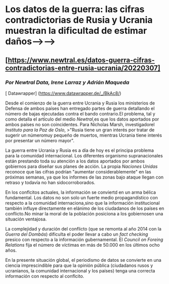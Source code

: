 # Los datos de la guerra: las cifras contradictorias de Rusia y Ucrania muestran la dificultad de estimar daños-->-->
## [https://www.newtral.es/datos-guerra-cifras-contradictorias-entre-rusia-ucrania/20220307]
### *Por Newtral Data, Irene Larraz y Adrián Maqueda*

[ Datawrapper] (https://www.datawrapper.de/_/BkAc8/)

Desde el comienzo de la guerra entre Ucrania y Rusia los ministerios de Defensa de ambos países han entregado partes de guerra detallando el número de bajas ejecutadas contra el bando contrario.El problema, tal y como detalla el artículo del medio *Newtral*,es que los datos aportados por ambos países no son coincidentes. Para Nicholas Marsh, investigadorel *Instituto para la Paz de Oslo*, >"Rusia tiene un gran interés por tratar de sugerir un númeromuy pequeño de muertos, mientras Ucrania tiene interés por presentar un número mayor".

La guerra entre Ucrania y Rusia es a día de hoy es el principa problema para la comunidad internacional. Los diferentes organismo supranacionales están prestando toda su atención a los datos aportados por ambos gobiernos para diseñar sus planes de acción. La propia *Naciones Unidas* reconoce que las cifras podrían "aumentar considerablemente" en las próximas semanas, ya que los informes de las zonas bajo ataque llegan con retraso y todavía no han sidocorroborados. 

En los conflcitos actuales, la información se conviertd en un arma bélica fundamental. Los datos no son solo un fuerte medio propagandístico con respecto a la comunidad internaciona,sino que la información institucional también influye directamente en elánimo de los ciudadanos de los países en conflicto.No minar la moral de la población posiciona a los gobiernosen una situación ventajosa.

La complejidad y duración del conflicto (que se remonta al año 2014 con la *Guerra del Dombás*) dificulta el poder llevar a cabo un *fact checking* presico con respecto a la información gubernamental. El *Council on Foreing Relations* fija el número de víctimas en más de 50.000 en los últimos ocho años.

En la presente situación global, el periodismo de datos se convierte en una ciencia imprescindible para que la opinión pública (ciudadanos rusos y ucranianos, la comunidad internacional y los países) tenga una correcta información con respecto al conflcito.

